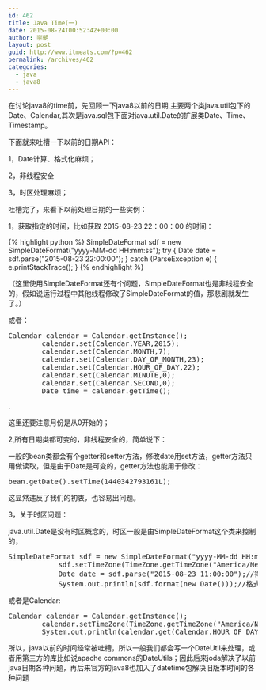```yaml
---
id: 462
title: Java Time(一)
date: 2015-08-24T00:52:42+00:00
author: 李朝
layout: post
guid: http://www.itmeats.com/?p=462
permalink: /archives/462
categories:
  - java
  - java8
---
```

在讨论java8的time前，先回顾一下java8以前的日期,主要两个类java.util包下的Date、Calendar,其次是java.sql包下面对java.util.Date的扩展类Date、Time、Timestamp。
  
下面就来吐槽一下以前的日期API：
  
1，Date计算、格式化麻烦；
  
2，非线程安全
  
3，时区处理麻烦；
  
吐槽完了，来看下以前处理日期的一些实例：
  
1，获取指定的时间，比如获取 2015-08-23 22：00：00 的时间：

{% highlight  python %}
        SimpleDateFormat sdf = new SimpleDateFormat("yyyy-MM-dd HH:mm:ss");
        try {
            Date date = sdf.parse("2015-08-23 22:00:00");
        } catch (ParseException e) {
            e.printStackTrace();
        }
{% endhighlight %}

（这里使用SimpleDateFormat还有个问题，SimpleDateFormat也是非线程安全的，假如说运行过程中其他线程修改了SimpleDateFormat的值，那悲剧就发生了。）
  
或者：

<pre class="brush: java; title: ; notranslate" title="">Calendar calendar = Calendar.getInstance();
        calendar.set(Calendar.YEAR,2015);
        calendar.set(Calendar.MONTH,7);
        calendar.set(Calendar.DAY_OF_MONTH,23);
        calendar.set(Calendar.HOUR_OF_DAY,22);
        calendar.set(Calendar.MINUTE,0);
        calendar.set(Calendar.SECOND,0);
        Date time = calendar.getTime();
</pre>

.
  
这里还要注意月份是从0开始的；

2,所有日期类都可变的，非线程安全的，简单说下：
  
一般的bean类都会有个getter和setter方法，修改date用set方法，getter方法只用做读取，但是由于Date是可变的，getter方法也能用于修改：

<pre class="brush: java; title: ; notranslate" title="">bean.getDate().setTime(1440342793161L);
</pre>

这显然违反了我们的初衷，也容易出问题。

3，关于时区问题：
  
java.util.Date是没有时区概念的，时区一般是由SimpleDateFormat这个类来控制的，

<pre class="brush: java; title: ; notranslate" title="">SimpleDateFormat sdf = new SimpleDateFormat("yyyy-MM-dd HH:mm:ss");
            sdf.setTimeZone(TimeZone.getTimeZone("America/New_York"));
            Date date = sdf.parse("2015-08-23 11:00:00");//得到美国时间 date
            System.out.println(sdf.format(new Date()));//格式化为美国的当前时间
</pre>

或者是Calendar:

<pre class="brush: java; title: ; notranslate" title="">Calendar calendar = Calendar.getInstance();
        calendar.setTimeZone(TimeZone.getTimeZone("America/New_York"));
        System.out.println(calendar.get(Calendar.HOUR_OF_DAY));
</pre>

所以，java以前的时间经常被吐槽，所以一般我们都会写一个DateUtil来处理，或者用第三方的库比如说apache commons的DateUtils；因此后来joda解决了以前java日期各种问题，再后来官方的java8也加入了datetime包解决旧版本时间的各种问题